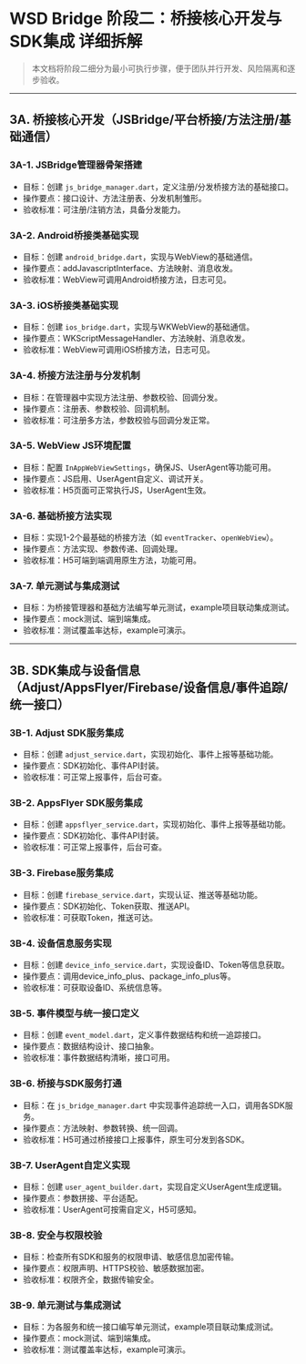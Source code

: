 # WSD Bridge 阶段二：桥接核心开发与SDK集成 详细拆解

> 本文档将阶段二细分为最小可执行步骤，便于团队并行开发、风险隔离和逐步验收。

---

## 3A. 桥接核心开发（JSBridge/平台桥接/方法注册/基础通信）

### 3A-1. JSBridge管理器骨架搭建
- 目标：创建 `js_bridge_manager.dart`，定义注册/分发桥接方法的基础接口。
- 操作要点：接口设计、方法注册表、分发机制雏形。
- 验收标准：可注册/注销方法，具备分发能力。

### 3A-2. Android桥接类基础实现
- 目标：创建 `android_bridge.dart`，实现与WebView的基础通信。
- 操作要点：addJavascriptInterface、方法映射、消息收发。
- 验收标准：WebView可调用Android桥接方法，日志可见。

### 3A-3. iOS桥接类基础实现
- 目标：创建 `ios_bridge.dart`，实现与WKWebView的基础通信。
- 操作要点：WKScriptMessageHandler、方法映射、消息收发。
- 验收标准：WebView可调用iOS桥接方法，日志可见。

### 3A-4. 桥接方法注册与分发机制
- 目标：在管理器中实现方法注册、参数校验、回调分发。
- 操作要点：注册表、参数校验、回调机制。
- 验收标准：可注册多方法，参数校验与回调分发正常。

### 3A-5. WebView JS环境配置
- 目标：配置 `InAppWebViewSettings`，确保JS、UserAgent等功能可用。
- 操作要点：JS启用、UserAgent自定义、调试开关。
- 验收标准：H5页面可正常执行JS，UserAgent生效。

### 3A-6. 基础桥接方法实现
- 目标：实现1-2个最基础的桥接方法（如 `eventTracker`、`openWebView`）。
- 操作要点：方法实现、参数传递、回调处理。
- 验收标准：H5可端到端调用原生方法，功能可用。

### 3A-7. 单元测试与集成测试
- 目标：为桥接管理器和基础方法编写单元测试，example项目联动集成测试。
- 操作要点：mock测试、端到端集成。
- 验收标准：测试覆盖率达标，example可演示。

---

## 3B. SDK集成与设备信息（Adjust/AppsFlyer/Firebase/设备信息/事件追踪/统一接口）

### 3B-1. Adjust SDK服务集成
- 目标：创建 `adjust_service.dart`，实现初始化、事件上报等基础功能。
- 操作要点：SDK初始化、事件API封装。
- 验收标准：可正常上报事件，后台可查。

### 3B-2. AppsFlyer SDK服务集成
- 目标：创建 `appsflyer_service.dart`，实现初始化、事件上报等基础功能。
- 操作要点：SDK初始化、事件API封装。
- 验收标准：可正常上报事件，后台可查。

### 3B-3. Firebase服务集成
- 目标：创建 `firebase_service.dart`，实现认证、推送等基础功能。
- 操作要点：SDK初始化、Token获取、推送API。
- 验收标准：可获取Token，推送可达。

### 3B-4. 设备信息服务实现
- 目标：创建 `device_info_service.dart`，实现设备ID、Token等信息获取。
- 操作要点：调用device_info_plus、package_info_plus等。
- 验收标准：可获取设备ID、系统信息等。

### 3B-5. 事件模型与统一接口定义
- 目标：创建 `event_model.dart`，定义事件数据结构和统一追踪接口。
- 操作要点：数据结构设计、接口抽象。
- 验收标准：事件数据结构清晰，接口可用。

### 3B-6. 桥接与SDK服务打通
- 目标：在 `js_bridge_manager.dart` 中实现事件追踪统一入口，调用各SDK服务。
- 操作要点：方法映射、参数转换、统一回调。
- 验收标准：H5可通过桥接接口上报事件，原生可分发到各SDK。

### 3B-7. UserAgent自定义实现
- 目标：创建 `user_agent_builder.dart`，实现自定义UserAgent生成逻辑。
- 操作要点：参数拼接、平台适配。
- 验收标准：UserAgent可按需自定义，H5可感知。

### 3B-8. 安全与权限校验
- 目标：检查所有SDK和服务的权限申请、敏感信息加密传输。
- 操作要点：权限声明、HTTPS校验、敏感数据加密。
- 验收标准：权限齐全，数据传输安全。

### 3B-9. 单元测试与集成测试
- 目标：为各服务和统一接口编写单元测试，example项目联动集成测试。
- 操作要点：mock测试、端到端集成。
- 验收标准：测试覆盖率达标，example可演示。 